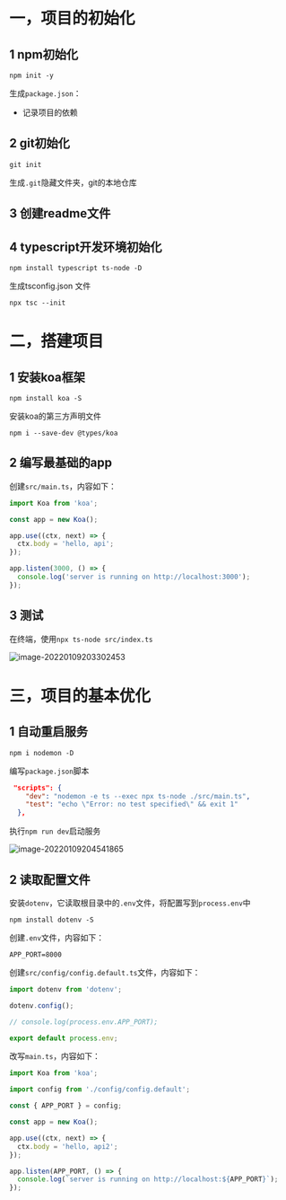 # 一，项目的初始化

## 1 npm初始化

```
npm init -y
```

生成`package.json`：

- 记录项目的依赖

## 2 git初始化

```
git init
```

生成`.git`隐藏文件夹，git的本地仓库

## 3 创建readme文件

## 4 typescript开发环境初始化

```
npm install typescript ts-node -D
```

生成tsconfig.json 文件

```
npx tsc --init
```

# 二，搭建项目

## 1 安装koa框架

```
npm install koa -S
```

安装koa的第三方声明文件
```
npm i --save-dev @types/koa
```



## 2 编写最基础的app

创建`src/main.ts`，内容如下：

```typescript
import Koa from 'koa';

const app = new Koa();

app.use((ctx, next) => {
  ctx.body = 'hello, api';
});

app.listen(3000, () => {
  console.log('server is running on http://localhost:3000');
});
```

## 3 测试

在终端，使用`npx ts-node src/index.ts`

![image-20220109203302453](C:\Users\Administrator\AppData\Roaming\Typora\typora-user-images\image-20220109203302453.png)

# 三，项目的基本优化

## 1 自动重启服务

```
npm i nodemon -D
```

编写`package.json`脚本

```json
 "scripts": {
    "dev": "nodemon -e ts --exec npx ts-node ./src/main.ts",
    "test": "echo \"Error: no test specified\" && exit 1"
  },
```

执行`npm run dev`启动服务

![image-20220109204541865](C:\Users\Administrator\AppData\Roaming\Typora\typora-user-images\image-20220109204541865.png)

## 2 读取配置文件

安装`dotenv`，它读取根目录中的`.env`文件，将配置写到`process.env`中

```
npm install dotenv -S
```

创建`.env`文件，内容如下：

```
APP_PORT=8000
```

创建`src/config/config.default.ts`文件，内容如下：

```typescript
import dotenv from 'dotenv';

dotenv.config();

// console.log(process.env.APP_PORT);

export default process.env;

```

改写`main.ts`，内容如下：

```typescript
import Koa from 'koa';

import config from './config/config.default';

const { APP_PORT } = config;

const app = new Koa();

app.use((ctx, next) => {
  ctx.body = 'hello, api2';
});

app.listen(APP_PORT, () => {
  console.log(`server is running on http://localhost:${APP_PORT}`);
});

```





